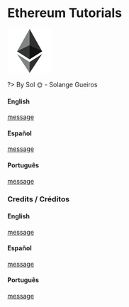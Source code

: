 # Ethereum Tutorials

![Ethereum](./images/ethereum.png)

?> By Sol :sun_with_face: - Solange Gueiros

<!-- tabs:start -->
#### **English**

[message](./readme/message-en.md ':include')

#### **Español**

[message](./readme/message-es.md ':include')

#### **Português**

[message](./readme/message-pt.md ':include')

<!-- tabs:end -->




### Credits / Créditos

<!-- tabs:start -->
#### **English**

[message](./readme/credits-en.md ':include')

#### **Español**

[message](./readme/credits-es.md ':include')

#### **Português**

[message](./readme/credits-pt.md ':include')

<!-- tabs:end -->
